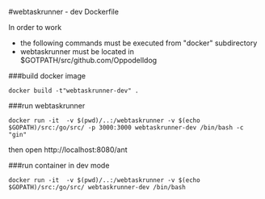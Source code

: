 #webtaskrunner - dev
Dockerfile

In order to work

* the following commands must be executed from "docker" subdirectory
* webtaskrunner must be located in $GOTPATH/src/github.com/Oppodelldog

###build docker image

    docker build -t"webtaskrunner-dev" .

###run webtaskrunner
    
    docker run -it  -v $(pwd)/..:/webtaskrunner -v $(echo $GOPATH)/src:/go/src/ -p 3000:3000 webtaskrunner-dev /bin/bash -c "gin"
    
then open http://localhost:8080/ant


###run container in dev mode
    
    docker run -it  -v $(pwd)/..:/webtaskrunner -v $(echo $GOPATH)/src:/go/src/ webtaskrunner-dev /bin/bash
 
